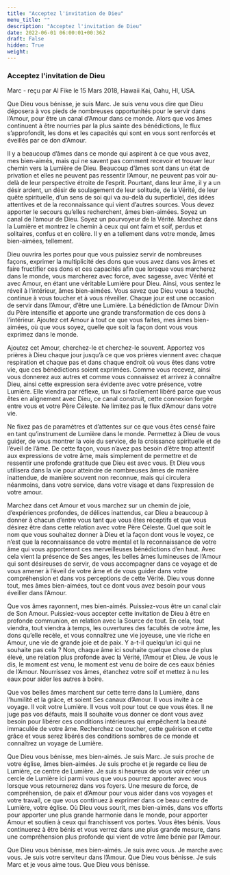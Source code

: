 ```yaml
---
title: "Acceptez l'invitation de Dieu"
menu_title: ""
description: "Acceptez l'invitation de Dieu"
date: 2022-06-01 06:00:01+00:362
draft: False
hidden: True
weight:
---
```

### Acceptez l'invitation de Dieu

Marc - reçu par Al Fike le 15 Mars 2018, Hawaii Kai, Oahu, HI, USA.

Que Dieu vous bénisse, je suis Marc. Je suis venu vous dire que Dieu déposera à vos pieds de nombreuses opportunités pour le servir dans l’Amour, pour être un canal d’Amour dans ce monde. Alors que vos âmes continuent à être nourries par la plus sainte des bénédictions, le flux s’approfondit, les dons et les capacités qui sont en vous sont renforcés et éveillés par ce don d’Amour.

Il y a beaucoup d’âmes dans ce monde qui aspirent à ce que vous avez, mes bien-aimés, mais qui ne savent pas comment recevoir et trouver leur chemin vers la Lumière de Dieu. Beaucoup d’âmes sont dans un état de privation et elles ne peuvent pas ressentir l’Amour, ne peuvent pas voir au-delà de leur perspective étroite de l’esprit. Pourtant, dans leur âme, il y a un désir ardent, un désir de soulagement de leur solitude, de la Vérité, de leur quête spirituelle, d’un sens de soi qui va au-delà du superficiel, des idées attentives et de la reconnaissance qui vient d’autres sources. Vous devez apporter le secours qu’elles recherchent, âmes bien-aimées. Soyez un canal de l’amour de Dieu. Soyez un pourvoyeur de la Vérité. Marchez dans la Lumière et montrez le chemin à ceux qui ont faim et soif, perdus et solitaires, confus et en colère. Il y en a tellement dans votre monde, âmes bien-aimées, tellement.

Dieu ouvrira les portes pour que vous puissiez servir de nombreuses façons, exprimer la multiplicité des dons que vous avez dans vos âmes et faire fructifier ces dons et ces capacités afin que lorsque vous marcherez dans le monde, vous marcherez avec force, avec sagesse, avec Vérité et avec Amour, en étant une véritable Lumière pour Dieu. Ainsi, vous sentez le réveil à l’intérieur, âmes bien-aimées. Vous savez que Dieu vous a touché, continue à vous toucher et à vous réveiller. Chaque jour est une occasion de servir dans l’Amour, d’être une Lumière. La bénédiction de l’Amour Divin du Père intensifie et apporte une grande transformation de ces dons à l’intérieur. Ajoutez cet Amour à tout ce que vous faites, mes âmes bien-aimées, où que vous soyez, quelle que soit la façon dont vous vous exprimez dans le monde.

Ajoutez cet Amour, cherchez-le et cherchez-le souvent. Apportez vos prières à Dieu chaque jour jusqu’à ce que vos prières viennent avec chaque respiration et chaque pas et dans chaque endroit où vous êtes dans votre vie, que ces bénédictions soient exprimées. Comme vous recevez, ainsi vous donnerez aux autres et comme vous connaissez et arrivez à connaître Dieu, ainsi cette expression sera évidente avec votre présence, votre Lumière. Elle viendra par réflexe, un flux si facilement libéré parce que vous êtes en alignement avec Dieu, ce canal construit, cette connexion forgée entre vous et votre Père Céleste. Ne limitez pas le flux d’Amour dans votre vie.

Ne fixez pas de paramètres et d’attentes sur ce que vous êtes censé faire en tant qu’instrument de Lumière dans le monde. Permettez à Dieu de vous guider, de vous montrer la voie du service, de la croissance spirituelle et de l’éveil de l’âme. De cette façon, vous n’avez pas besoin d’être trop attentif aux expressions de votre âme, mais simplement de permettre et de ressentir une profonde gratitude que Dieu est avec vous. Et Dieu vous utilisera dans la vie pour atteindre de nombreuses âmes de manière inattendue, de manière souvent non reconnue, mais qui circulera néanmoins, dans votre service, dans votre visage et dans l’expression de votre amour.

Marchez dans cet Amour et vous marchez sur un chemin de joie, d’expériences profondes, de délices inattendus, car Dieu a beaucoup à donner à chacun d’entre vous tant que vous êtes réceptifs et que vous désirez être dans cette relation avec votre Père Céleste. Quel que soit le nom que vous souhaitez donner à Dieu et la façon dont vous le voyez, ce n’est que la reconnaissance de votre mental et la reconnaissance de votre âme qui vous apporteront ces merveilleuses bénédictions d’en haut. Avec cela vient la présence de Ses anges, les belles âmes lumineuses de l’Amour qui sont désireuses de servir, de vous accompagner dans ce voyage et de vous amener à l’éveil de votre âme et de vous guider dans votre compréhension et dans vos perceptions de cette Vérité. Dieu vous donne tout, mes âmes bien-aimées, tout ce dont vous avez besoin pour vous éveiller dans l’Amour.

Que vos âmes rayonnent, mes bien-aimés. Puissiez-vous être un canal clair de Son Amour. Puissiez-vous accepter cette invitation de Dieu à être en profonde communion, en relation avec la Source de tout. En cela, tout viendra, tout viendra à temps, les ouvertures des facultés de votre âme, les dons qu’elle recèle, et vous connaîtrez une vie joyeuse, une vie riche en Amour, une vie de grande joie et de paix. Y a-t-il quelqu’un ici qui ne souhaite pas cela ? Non, chaque âme ici souhaite quelque chose de plus élevé, une relation plus profonde avec la Vérité, l’Amour et Dieu. Je vous le dis, le moment est venu, le moment est venu de boire de ces eaux bénies de l’Amour. Nourrissez vos âmes, étanchez votre soif et mettez à nu les eaux pour aider les autres à boire.

Que vos belles âmes marchent sur cette terre dans la Lumière, dans l’humilité et la grâce, et soient Ses canaux d’Amour. Il vous invite à ce voyage. Il voit votre Lumière. Il vous voit pour tout ce que vous êtes. Il ne juge pas vos défauts, mais Il souhaite vous donner ce dont vous avez besoin pour libérer ces conditions intérieures qui empêchent la beauté immaculée de votre âme. Recherchez ce toucher, cette guérison et cette grâce et vous serez libérés des conditions sombres de ce monde et connaîtrez un voyage de Lumière.

Que Dieu vous bénisse, mes bien-aimés. Je suis Marc. Je suis proche de votre église, âmes bien-aimées. Je suis proche et je regarde ce lieu de Lumière, ce centre de Lumière. Je suis si heureux de vous voir créer un cercle de Lumière ici parmi vous que vous pourrez apporter avec vous lorsque vous retournerez dans vos foyers. Une mesure de force, de compréhension, de paix et d’Amour pour vous aider dans vos voyages et votre travail, ce que vous continuez à exprimer dans ce beau centre de Lumière, votre église. Où Dieu vous sourit, mes bien-aimés, dans vos efforts pour apporter une plus grande harmonie dans le monde, pour apporter Amour et soutien à ceux qui franchissent vos portes. Vous êtes bénis. Vous continuerez à être bénis et vous verrez dans une plus grande mesure, dans une compréhension plus profonde qui vient de votre âme bénie par l’Amour.

Que Dieu vous bénisse, mes bien-aimés. Je suis avec vous. Je marche avec vous. Je suis votre serviteur dans l’Amour. Que Dieu vous bénisse. Je suis Marc et je vous aime tous. Que Dieu vous bénisse.
